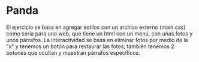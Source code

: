 # Panda
El ejercicio se basa en agregar estilos con un archivo externo (main.css) como sería para una web, que tiene un html con un menú, con unas fotos y unos párrafos.
La interactividad se basa en eliminar fotos por medio de la "x" y tenemos un botón para restaurar las fotos; también tenemos 2 botones que ocultan y muestran párrafos específicos.
